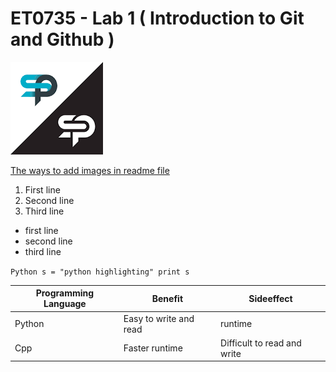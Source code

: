 
# ET0735 - Lab 1 ( Introduction to Git and Github )


![images](images.png)


[The ways to add images in readme file](https://cloudinary.com/guides/web-performance/4-ways-to-add-images-to-github-readme-1-bonus-method)


1. First line
2. Second line
3. Third line


- first line
- second line
- third line


`Python
s = "python highlighting"
print s
`

|Programming Language|Benefit|Sideeffect|
|--------------------|-------|----------|
|Python|Easy to write and read|runtime|
|Cpp|Faster runtime|Difficult to read and write|

